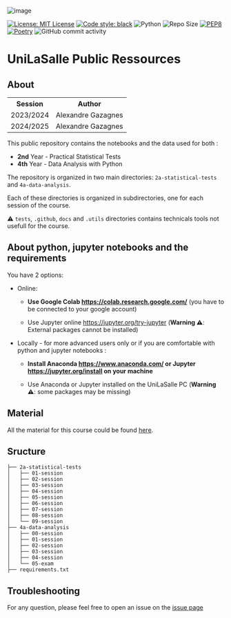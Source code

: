 ![image](https://raw.githubusercontent.com/AlexandreGazagnes/Unilasalle-Public-Ressources/main/docs/unilasalle_banner.png)

[![License: MIT License](https://img.shields.io/badge/License-MIT-blue.svg)](https://www.gnu.org/licenses/gpl-3.0) [![Code style: black](https://img.shields.io/badge/code%20style-black-000000.svg)](https://github.com/psf/black) ![Python](https://img.shields.io/badge/python-3.10.x-green.svg) ![Repo Size](https://img.shields.io/github/repo-size/AlexandreGazagnes/Unilasalle-Public-Ressources) [![PEP8](https://img.shields.io/badge/code%20style-pep8-orange.svg)](https://www.python.org/dev/peps/pep-0008/) [![Poetry](https://img.shields.io/endpoint?url=https://python-poetry.org/badge/v0.json)](https://python-poetry.org/)  ![GitHub commit activity](https://img.shields.io/github/commit-activity/m/AlexandreGazagnes/Unilasalle-Public-Ressources)
<!-- ![Coverage](https://github.com/AlexandreGazagnes/Unilasalle-Public-Ressources/blob/main/docs/assets/img/cov.svg?raw=true) -->
<!-- ![Tests](https://github.com/AlexandreGazagnes/Unilasalle-Public-Ressources/actions/workflows/tests.yaml/badge.svg)
![Statics](https://github.com/AlexandreGazagnes/Unilasalle-Public-Ressources/actions/workflows/statics.yaml/badge.svg)
![Doc](https://github.com/AlexandreGazagnes/Unilasalle-Public-Ressources/actions/workflows/docs.yaml/badge.svg) -->
<!-- ![Pypi](https://github.com/AlexandreGazagnes/Unilasalle-Public-Ressources/actions/workflows/publish.yaml/badge.svg) -->
# UniLaSalle Public Ressources 
 
## About

<table>
  <tr>
    <th>Session</th>
    <th>Author </th>
  </tr>
  <tr>
    <td>2023/2024</td>
    <td>Alexandre Gazagnes</td>
  </tr>
    <tr>
    <td>2024/2025</td>
    <td>Alexandre Gazagnes</td>
  </tr>
</table> 

This public repository contains the notebooks and the data used for both :
- **2nd** Year - Practical Statistical Tests 
- **4th** Year - Data Analysis with Python


The repository is organized in two main directories: `2a-statistical-tests` and `4a-data-analysis`.

Each of these directories is organized in subdirectories, one for each session of the course. 
 
 
⚠️ `tests`, `.github`, `docs` and `.utils` directories contains technicals tools not usefull for the course.



## About python, jupyter notebooks and the requirements

You have 2 options: 
- Online:

    - **Use Google Colab https://colab.research.google.com/** (you have to be connected to your google account)

    - Use Jupyter online  https://jupyter.org/try-jupyter (**Warning ⚠️**: External packages cannot be installed) 
- Locally - for more advanced users only or  if you are comfortable with python and jupyter notebooks :

    - **Install Anaconda https://www.anaconda.com/ or Jupyter https://jupyter.org/install on your machine**

    - Use Anaconda or Jupyter installed on the UniLaSalle PC (**Warning ⚠️**: some packages may be missing) 




## Material

All the material for this course could be found [here]( 
https://github.com/AlexandreGazagnes/Unilasalle-Public-Ressources).

## Sructure 
```.
├── 2a-statistical-tests
│   ├── 01-session
│   ├── 02-session
│   ├── 03-session
│   ├── 04-session
│   ├── 05-session
│   ├── 06-session
│   ├── 07-session
│   ├── 08-session
│   └── 09-session
├── 4a-data-analysis
│   ├── 00-session
│   ├── 01-session
│   ├── 02-session
│   ├── 03-session
│   ├── 04-session
│   └── 05-exam
├── requirements.txt    
```


## Troubleshooting

For any question, please feel free to open an issue on the  [issue page](https://github.com/AlexandreGazagnes/Unilasalle-Public-Ressources/issues)
